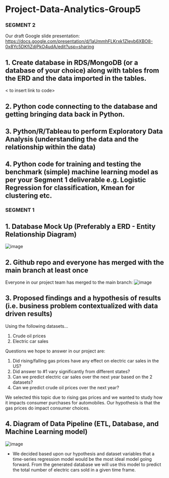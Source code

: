 # Project-Data-Analytics-Group5

### SEGMENT 2

Our draft Google slide presentation: https://docs.google.com/presentation/d/1aUmmhFLKrxk1ZIevb6XBO8-0x8Yc5DKfiZdjPkO4udA/edit?usp=sharing

## 1. Create database in RDS/MongoDB (or a database of your choice) along with tables from the ERD and the data imported in the tables.
< to insert link to code>

## 2. Python code connecting to the database and getting bringing data back in Python.
<to insert link to code>

## 3. Python/R/Tableau to perform Exploratory Data Analysis (understanding the data and the relationship within the data)
<to insert blueprint for data analysis>

## 4. Python code for training and testing the benchmark (simple) machine learning model as per your Segment 1 deliverable e.g. Logistic Regression for classification, Kmean for clustering etc.
<to insert link to code>


### SEGMENT 1

## 1. Database Mock Up (Preferably a ERD - Entity Relationship Diagram)
![image](https://user-images.githubusercontent.com/100737452/179638294-800abcb7-d0b4-4ac2-82b5-e4c165a400d9.png)


## 2. Github repo and everyone has merged with the main branch at least once
Everyone in our project team has merged to the main branch: ![image](https://user-images.githubusercontent.com/100737452/179632030-62c03404-f0aa-421b-b06b-240559ba574a.png)

## 3. Proposed findings and a hypothesis of results (i.e. business problem contextualized with data driven results)
Using the following datasets...
1. Crude oil prices
2. Electric car sales

Questions we hope to answer in our project are:
1. Did rising/falling gas prices have any effect on electric car sales in the US? 
2. Did answer to #1 vary significantly from different states?
3. Can we predict electric car sales over the next year based on the 2 datasets?
4. Can we predict crude oil prices over the next year?

We selected this topic due to rising gas prices and we wanted to study how it impacts consumer purchases for automobiles.  Our hypothesis is that the gas prices do impact consumer choices.

## 4. Diagram of Data Pipeline (ETL, Database, and Machine Learning model)
![image](https://user-images.githubusercontent.com/100737452/179631920-3db32829-3576-46e6-b218-e2d0657f6d25.png)
- We decided based upon our hypothesis and dataset variables that a time-series regression model would be the most ideal model going forward. From the generated database we will use this model to predict the total number of electric cars sold in a given time frame. 
